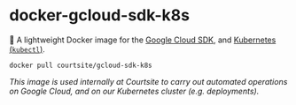 # docker-gcloud-sdk-k8s

:whale: A lightweight Docker image for the [Google Cloud SDK](https://cloud.google.com/sdk/), and [Kubernetes (`kubectl`)](https://kubernetes.io/docs/tasks/tools/install-kubectl/).

```
docker pull courtsite/gcloud-sdk-k8s
```

_This image is used internally at Courtsite to carry out automated operations on Google Cloud, and on our Kubernetes cluster (e.g. deployments)._
